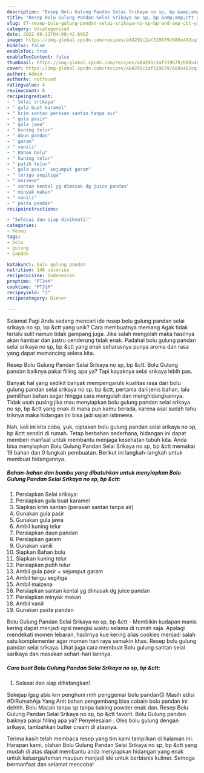 ```yaml
---
description: "Resep Bolu Gulung Pandan Selai Srikaya no sp, bp &amp;amp;ctt yang Lezat, Lezat"
title: "Resep Bolu Gulung Pandan Selai Srikaya no sp, bp &amp;amp;ctt yang Lezat, Lezat"
slug: 87-resep-bolu-gulung-pandan-selai-srikaya-no-sp-bp-and-amp-ctt-yang-lezat-lezat
category: Uncategorized
date: 2022-08-21T04:00:42.699Z
image: https://img-global.cpcdn.com/recipes/a84291c2af319679/680x482cq70/bolu-gulung-pandan-selai-srikaya-no-sp-bp-ctt-foto-resep-utama.jpg
hideToc: false
enableToc: true
enableTocContent: false
thumbnail: https://img-global.cpcdn.com/recipes/a84291c2af319679/680x482cq70/bolu-gulung-pandan-selai-srikaya-no-sp-bp-ctt-foto-resep-utama.jpg
cover: https://img-global.cpcdn.com/recipes/a84291c2af319679/680x482cq70/bolu-gulung-pandan-selai-srikaya-no-sp-bp-ctt-foto-resep-utama.jpg
author: Admin
authorAv: notfound
ratingvalue: 4
reviewcount: 8
recipeingredient:
- " Selai srikaya"
- " gula buat karamel"
- " krim santan perasan santan tanpa air"
- " gula pasir"
- " gula jawa"
- " kuning telur"
- " daun pandan"
- " garam"
- " vanili"
- " Bahan bolu"
- " kuning telur"
- " putih telur"
- " gula pasir  sejumput garam"
- " terigu segitiga"
- " maizena"
- " santan kental yg dimasak dg juice pandan"
- " minyak makan"
- " vanili"
- " pasta pandan"
recipeinstructions:

- "Selesai dan siap dinikmati!"
categories:
- Resep
tags:
- bolu
- gulung
- pandan

katakunci: bolu gulung pandan 
nutrition: 146 calories
recipecuisine: Indonesian
preptime: "PT34M"
cooktime: "PT31M"
recipeyield: "2"
recipecategory: Dinner

---
```



Selamat Pagi Anda sedang mencari ide resep bolu gulung pandan selai srikaya no sp, bp &amp;ctt yang unik? Cara membuatnya memang Agak tidak terlalu sulit namun tidak gampang juga. Jika salah mengolah maka hasilnya akan hambar dan justru cenderung tidak enak. Padahal bolu gulung pandan selai srikaya no sp, bp &amp;ctt yang enak seharusnya punya aroma dan rasa yang dapat memancing selera kita.


Resep Bolu Gulung Pandan Selai Srikaya no sp, bp &amp;ctt. Bolu Gulung pandan baiknya pakai filling apa ya? Tapi kayaknya selai srikaya lebih pas.

Banyak hal yang sedikit banyak mempengaruhi kualitas rasa dari bolu gulung pandan selai srikaya no sp, bp &amp;ctt, pertama dari jenis bahan, lalu pemilihan bahan segar hingga cara mengolah dan menghidangkannya. Tidak usah pusing jika mau menyiapkan bolu gulung pandan selai srikaya no sp, bp &amp;ctt yang enak di mana pun kamu berada, karena asal sudah tahu triknya maka hidangan ini bisa jadi sajian istimewa.


Nah, kali ini kita coba, yuk, ciptakan bolu gulung pandan selai srikaya no sp, bp &amp;ctt sendiri di rumah. Tetap berbahan sederhana, hidangan ini dapat memberi manfaat untuk membantu menjaga kesehatan tubuh kita. Anda bisa menyiapkan Bolu Gulung Pandan Selai Srikaya no sp, bp &amp;ctt memakai 19 bahan dan 0 langkah pembuatan. Berikut ini langkah-langkah untuk membuat hidangannya.

<!--inarticleads1-->

##### Bahan-bahan dan bumbu yang dibutuhkan untuk menyiapkan Bolu Gulung Pandan Selai Srikaya no sp, bp &amp;ctt:

1. Persiapkan  Selai srikaya:
1. Persiapkan  gula buat karamel
1. Siapkan  krim santan (perasan santan tanpa air)
1. Gunakan  gula pasir
1. Gunakan  gula jawa
1. Ambil  kuning telur
1. Persiapkan  daun pandan
1. Persiapkan  garam
1. Gunakan  vanili
1. Siapkan  Bahan bolu
1. Siapkan  kuning telur
1. Persiapkan  putih telur
1. Ambil  gula pasir + sejumput garam
1. Ambil  terigu segitiga
1. Ambil  maizena
1. Persiapkan  santan kental yg dimasak dg juice pandan
1. Persiapkan  minyak makan
1. Ambil  vanili
1. Gunakan  pasta pandan


Bolu Gulung Pandan Selai Srikaya no sp, bp &amp;ctt - Membikin kudapan manis kering dapat menjadi opsi mengisi waktu selama di rumah saja. Apalagi mendekati momen lebaran, hadirnya kue kering alias cookies menjadi salah satu komplementer agar momen hari raya semakin khas. Resep bolu gulung pandan selai srikaya. Lihat juga cara membuat Bolu gulung santan selai sarikaya dan masakan sehari-hari lainnya. 

<!--inarticleads2-->

##### Cara buat Bolu Gulung Pandan Selai Srikaya no sp, bp &amp;ctt:


1. Selesai dan siap dihidangkan!

Sekejap lgsg abis krn penghuni rmh penggemar bolu pandan😊 Masih edisi #DiRumahAja Yang Anti bahan pengembang bisa cobain bolu pandan ini dehhh. Bolu Macan tanpa sp tanpa baking powder enak dan. Resep Bolu Gulung Pandan Selai Srikaya no sp, bp &amp;ctt favorit. Bolu Gulung pandan baiknya pakai filling apa ya? Penyelesaian : Oles bolu gulung dengan srikaya, tambahkan butter cream di atasnya. 

Terima kasih telah membaca resep yang tim kami tampilkan di halaman ini. Harapan kami, olahan Bolu Gulung Pandan Selai Srikaya no sp, bp &amp;ctt yang mudah di atas dapat membantu anda menyiapkan hidangan yang enak untuk keluarga/teman maupun menjadi ide untuk berbisnis kuliner. Semoga bermanfaat dan selamat mencoba!
